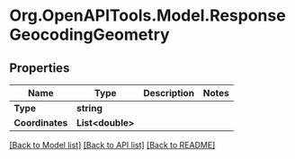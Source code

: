 # Org.OpenAPITools.Model.ResponseGeocodingGeometry
## Properties

Name | Type | Description | Notes
------------ | ------------- | ------------- | -------------
**Type** | **string** |  | 
**Coordinates** | **List&lt;double&gt;** |  | 

[[Back to Model list]](../README.md#documentation-for-models) [[Back to API list]](../README.md#documentation-for-api-endpoints) [[Back to README]](../README.md)

